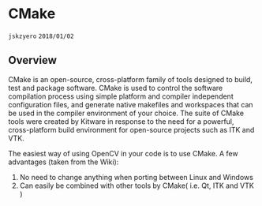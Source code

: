 # CMake
`jskzyero` `2018/01/02`

## Overview

CMake is an open-source, cross-platform family of tools designed to build, test and package software. CMake is used to control the software compilation process using simple platform and compiler independent configuration files, and generate native makefiles and workspaces that can be used in the compiler environment of your choice. The suite of CMake tools were created by Kitware in response to the need for a powerful, cross-platform build environment for open-source projects such as ITK and VTK.

The easiest way of using OpenCV in your code is to use CMake. A few advantages (taken from the Wiki):
1. No need to change anything when porting between Linux and Windows
2. Can easily be combined with other tools by CMake( i.e. Qt, ITK and VTK )